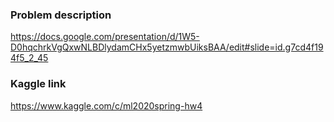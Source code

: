 ### Problem description
https://docs.google.com/presentation/d/1W5-D0hqchrkVgQxwNLBDlydamCHx5yetzmwbUiksBAA/edit#slide=id.g7cd4f194f5_2_45
### Kaggle link
https://www.kaggle.com/c/ml2020spring-hw4
